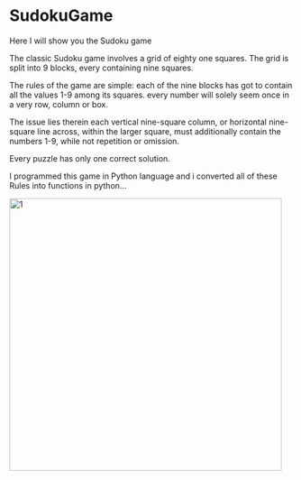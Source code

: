 # SudokuGame
Here I will show you the Sudoku game

The classic Sudoku game involves a grid of eighty one squares.
The grid is split into 9 blocks, every containing nine squares.

The rules of the game are simple: each of the nine blocks has got to contain all the values 1-9 among its squares. every number will solely seem once in a very row, column or box.

The issue lies therein each vertical nine-square column, or horizontal nine-square line across, within the larger square, must additionally contain the numbers 1-9, while not repetition or omission.

Every puzzle has only one correct solution.

I programmed  this game in Python language and i converted all of these Rules into functions in python...



<img width="483" alt="1" src="https://user-images.githubusercontent.com/47718518/112842063-d73e7700-90a9-11eb-8f4b-5f33e8106440.png">
